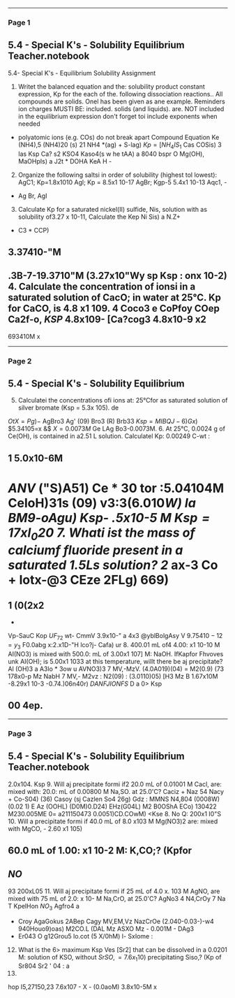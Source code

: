 

---

### Page 1

## 5.4 - Special K's - Solubility Equilibrium Teacher.notebook
5.4- Special K's - Equilibrium Solubility Assignment
1. Writet the balanced equation and the: solubility product constant expression, Kp for the each of the. following
dissociation reactions.. All compounds are solids. Onel has been given as ane example.
Reminders ion charges MUSTI BE: included.
solids (and liquids). are. NOT included in the equilibrium expression
don't forget toi include exponents when needed
- polyatomic ions (e.g. COs) do not break apart
Compound
Equation
Ke
(NH4),5
(NH4)20 (s) 21 NH4 *(ag) + S-lag)
$Kp = [NH_4IS_1$
Cas
COSis) 3
las
Ksp Ca? s2
KSO4 Kaso4(s
w he tAA) a 8040 bspr
O
Mg(OH), MaOHpIs) a J2t * DOHA KeA
H -
2. Organize the following saltsi in order of solubility (highest tol lowest):
AgC1; Kp=1.8x1010 Agl; Kp = 8.5x1 10-17 AgBr; Kgp-5 5.4x1 10-13
Aqc1, -
- Ag Br, AgI
3. Calculate Kp for a saturated nickel(II) sulfide, Nis, solution with as solubility of3.27 x 10-11, Calculate the Kep
Ni Sis) a N.Z+
+ C3 *
CCP)

3.37410-"M
-
.3B-7-19.3710"M (3.27x10"Wy
sp
Ksp : onx 10-2)
4. Calculate the concentration of ionsi in a saturated solution of CacO; in water at 25°C. Kp for CaCO, is 4.8 x1 109.
4
Coco3 e CoPfoy  COep
Ca2f-o,
$KSP$
4.8x109- [Ca?cog3
4.8x10-9 x2
-
693410M
x


---

### Page 2

## 5.4 - Special K's - Solubility Equilibrium
5. Calculatei the concentrations ofi ions at: 25°Cfor as saturated solution of silver bromate (Ksp =
5.3x 105).
de

$Ot X= Pg)-$
AgBro3
Ag' (09)
Bro3 (R)
Brb33
$Ksp = MIBQJ-6)Gx)$
$5.34105=x &$
$X=0.0073M$
Ge LAg Bo3-0.0073M.
6. At 25°C, 0.0024 g of Ce(OH), is contained in a2.51 L solution. Calculatel Kp:
0.00249
C-wt :
## 1 5.0x10-6M
$ANV$
("S)A51)
Ce * 30 tor
:5.04104M
CeloH)31s
(09)
v3:3(6.010*W)
la
BM9-oAgu)
Ksp-
.5x10-5 M
$Ksp = 17x I_0 20$
7. Whati ist the mass of calciumf fluoride present in a saturated 1.5Ls solution?
2*
ax-3
Co
+
lotx-@3
CEze
2FLg)
669)
=
## 1 (0(2x2
-
Vp-SauC
Kop
$UF_72$
wt- CmmV
3.9x10-" a 4x3
@yblBolgAsy
V
$9.75410-12 =y_3$
F0.0abg
x:2.x1D-"H lco?j- Cafa)
ur
8. 400.01 mL of4 4.00: x1 10-10 M AI(NO3) is mixed with 500.0: mL of 3.00x1 107] M: NaOH. IfKapfor
Fhvoves unk AI(OH); is 5.00x1 1033 at this temperature, willt there be aj precipitate?
Al (OH)3 a A3lo * 3ow u
AVNO3)3 7 MV,-MzV.
(4.0A019)(04) = M2(0.9)
(73
178x0-p
Mz
NabH 7 MV,- M2vz
: N2(09)
:
(3.0110)05)
[H3
Mz B 1.67x10M
-8.29x1 10-3
-0.74.)06n40r)
$DANFJIONFS$
D
a
0> Ksp
## 00 4ep.


---

### Page 3

## 5.4 - Special K's - Solubility Equilibrium Teacher.notebook
2.0x104.
Ksp
9. Will aj precipitate formi if2 20.0 mL of 0.01001 M Cacl, are: mixed with: 20.0: mL of 0.00800 M Na,SO. at 25.0'C?
Caciz + Naz 54
Nacy + Co-S04)
(36)
Casoy (sj  Cazlen  So4 26g)
Gdz : MMNS
N4,804 (0008W)(0.02 1) E Az (OOHL)
(D0M)0.D24) EHz(G04L)
M2  B0OShA
ECo)
130422
M230.005ME
0= a211150473  0.0051)CD.COwM)
<Kse 8. No Q: 200x1 I0"S
10. Will a precipitate formi if 40.0 mL of 8.0 x103 M Mg(NO3)2 are: mixed with
MgCO, - 2.60 x1 105)
## 60.0 mL of 1.00: x1 10-2 M: K,CO;? (Kpfor
$NO$
-
93
200xL05
11. Will aj precipitate formi if 25 mL of 4.0 x. 103 M AgNO, are mixed with 75 mL of 2.0: x 10- M Na,CrO, at 25.0'C?
AgNo3 4 N4,CrOy 7 Na
T
KpelHon
$NO_3$
Agfro4
a
- Croy
AgaGokus 2ABep
Cagy
MV,EM,Vz
NazCrOe (2.040-0.03-)-w4
940Houo9)oas) M2CO.L
(DAL
Mz ASXO
Mz - 0.001M - DAg3
- Er043
O g12Grou5 lo.cot (5 X/0hM)
l- SxIome
:
12. What is the
6>
maximum
Ksp
Ves
[Sr2] that can be dissolved in a 0.0201 M: solution of KSO, without
$SrSO, = 7.6 x_1 10)$
precipitating Siso,? (Kp of
Sr804  Sr2 '  04 :
a
194.
hop  I5,27150,23
7.6x107 - X - (0.0aoM)
3.8x10-5M
x